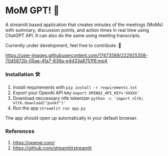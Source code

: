 # MoM GPT! 🤗

A streamlit based application that creates minutes of the meetings (MoMs) with summary, discussion points, and action times in real time using ChatGPT API. It can also do the same using meeting transcripts.

Currently under development, feel free to contribute. 🤝

https://user-images.githubusercontent.com/17473589/222925358-70d5872b-05aa-4fa7-836a-e4d33a8751f9.mp4


### Installation 🛠️

1. Install requirements with `pip install -r requirements.txt`
2. Export your OpenAI API key `export OPENAI_API_KEY='XXXXX'`
3. Download neccessary nltk tokenizer `python -c 'import nltk; nltk.download("punkt")'`
4. Run the app `streamlit run app.py`

The app should open up automatically in your default browser.

### References
1. https://openai.com/
2. https://github.com/streamlit/streamlit



